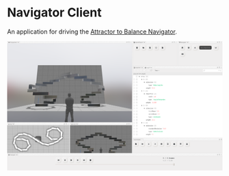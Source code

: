# Navigator Client

An application for driving the [Attractor to Balance Navigator](https://github.com/danftang/KC54/).

![screenshot](./.github/screenshot.png)